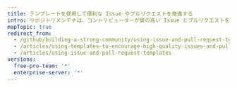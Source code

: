 ```yaml
---
title: テンプレートを使用して便利な Issue やプルリクエストを推進する
intro: リポジトリメンテナは、コントリビューターが質の高い Issue とプルリクエストを作成できるように、リポジトリにテンプレートを追加できます。
mapTopic: true
redirect_from:
  - /github/building-a-strong-community/using-issue-and-pull-request-templates
  - /articles/using-templates-to-encourage-high-quality-issues-and-pull-requests-in-your-repository/
  - /articles/using-issue-and-pull-request-templates
versions:
  free-pro-team: '*'
  enterprise-server: '*'
---
```


